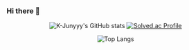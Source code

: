 ### Hi there 👋

<div align="center">

  
![K-Junyyy's GitHub stats](https://github-readme-stats.vercel.app/api?username=UDONGSALI&show_icons=true&theme=radical) [![Solved.ac Profile](http://mazassumnida.wtf/api/generate_badge?boj=udongsali77)](https://solved.ac/udongsali77)

![Top Langs](https://github-readme-stats.vercel.app/api/top-langs/?username=UDONGSALI&theme=gruvbox)


</div>
<!--
**UDONGSALI/UDONGSALI** is a ✨ _special_ ✨ repository because its `README.md` (this file) appears on your GitHub profile.

Here are some ideas to get you started:

- 🔭 I’m currently working on ...
- 🌱 I’m currently learning ...
- 👯 I’m looking to collaborate on ...
- 🤔 I’m looking for help with ...
- 💬 Ask me about ...
- 📫 How to reach me: ...
- 😄 Pronouns: ...
- ⚡ Fun fact: ...
-->
